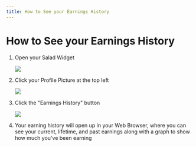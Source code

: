 ```yaml
---
title: How to See your Earnings History
---
```


# How to See your Earnings History

1. Open your Salad Widget
   
   ![](https://s3.amazonaws.com/helpscout.net/docs/assets/615b47bfca9e0011a4434693/images/68ac20ef8e97a048e5e61a29/file-pgMSxRAIwz.png)
2. Click your Profile Picture at the top left
   
   ![](https://s3.amazonaws.com/helpscout.net/docs/assets/615b47bfca9e0011a4434693/images/68ac244a89cf2c5abd2cb30b/file-rAI4kFurYG.png)
3. Click the "Earnings History" button
   
   ![](https://s3.amazonaws.com/helpscout.net/docs/assets/615b47bfca9e0011a4434693/images/68ac245393262c3e08a4f8dd/file-SYgU3atYLL.png)
4. Your earning history will open up in your Web Browser, where you can see your current, lifetime, and past earnings along with a graph to show how much you've been earning
